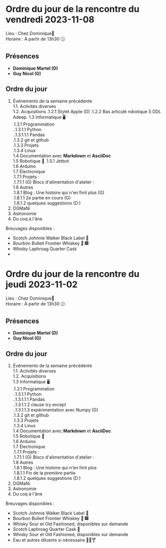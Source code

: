 # Ordre du jour de la rencontre du vendredi 2023-11-08

Lieu :    Chez Dominique🔭  
Horaire : À partir de 13h30 🕜  
## Présences
* **Dominique Martel (D)**  
* **Guy Nicol (G)**  

## Ordre du jour
1. Événements de la semaine précédente  
 1.1.  Activités diverses  
 1.2.  Acquisitions
   .1.2.1 Stylet Apple (D)
   .1.2.2 Bas articulé robotique 5 DDL Adeep. 
 1.3 Informatique 🖥  
.1.3.1 Programmation  
..1.3.1.1 Python  
..1.3.1.1.1 Pandas  
.1.3.2 git et github  
.1.3.3 Projets  
.1.3.4 Linux  
1.4 Documentation avec **Markdown** et **AsciiDoc**  
1.5 Robotique 🤖
   .1.5.1 Jetbot  
1.6 Arduino  
1.7 Électronique  
.1.7.1 Projets :  
.1.7.1.1 (G) Blocs d'alimentation d'atelier :  
1.8 Autres  
   .1.8.1 Blog : Une histoire qui n'en finit plus (G)  
   .1.8.1.1 2e partie en cours (G)  
   .1.8.1.2 quelques suggestions (D:)  
3. DGMaNi  
4. Astronomie    
5. Du coq à l'âne  

Breuvages disponibles :
  * Scotch Johnnie Walker Black Label 🥃
  * Bourbon Bulleit Frontier Whiskey 🥃 🎆
  * Whisky Laphroag Quarter Cask
  *

# Ordre du jour de la rencontre du jeudi 2023-11-02

Lieu :    Chez Dominique🔭  
Horaire : À partir de 13h30 🕜  
## Présences
* **Dominique Martel (D)**  
* **Guy Nicol (G)**  

## Ordre du jour
1. Événements de la semaine précédente  
 1.1.  Activités diverses  
 1.2.  Acquisitions  
 1.3 Informatique 🖥  
.1.3.1 Programmation  
..1.3.1.1 Python  
..1.3.1.1.1 Pandas  
..1.3.1.1.2 clause try except  
..1.3.1.1.3 expérimentation avec Numpy (G)  
.1.3.2 git et github  
.1.3.3 Projets  
.1.3.4 Linux  
1.4 Documentation avec **Markdown** et **AsciiDoc**  
1.5 Robotique 🤖   
1.6 Arduino  
1.7 Électronique  
.1.7.1 Projets :  
.1.7.1.1 (G) Blocs d'alimentation d'atelier :  
1.8 Autres  
   .1.8.1 Blog : Une histoire qui n'en finit plus  
   .1.8.1.1 Fin de la première partie  
   .1.8.1.2 quelques suggestions (D:)  
3. DGMaNi  
4. Astronomie    
5. Du coq à l'âne  

Breuvages disponibles :
  * Scotch Johnnie Walker Black Label 🥃
  * Bourbon Bulleit Frontier Whiskey 🥃 🎆
  * Whisky Sour et Old Fashioned, disponibles sur demande
  * Scotch Laphroag Quarter Cask 🥃
  * Whisky Sour et Old Fashioned, disponibles sur demande
  * Eau et autres diluants si nécessaire 🍶🍺🍸
